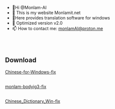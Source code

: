 - 👋Hi @Monlam-AI
- 👀 This is my website Monlamit.net
- 🌱Here provides translation software for windows
- 💞️ Optimized version v2.0
- 📫 How to contact me: monlamAI@proton.me

<!---
Monlam-AI/Monlam-AI is a ✨ special ✨ repository because its `README.md` (this file) appears on your GitHub profile.
You can click the Preview link to take a look at your changes.
--->


<br><br>
<h2> Download </h2>
<a href="https://github.com/Monlam-AI/Monlam-App-Store-fix/releases/download/2.0/Chinese-Tibetan-Dictionary-V2-for-Windows.zip">Chinese-for-Windows-fix</a>
<br><br>



<a href="https://github.com/Monlam-AI/Monlam-App-Store-fix/releases/download/2.0/monlam-bodyig3.zip">monlam-bodyig3-fix</a>
<br><br>



<a href="https://github.com/Monlam-AI/Monlam-App-Store-fix/releases/download/2.0/Tibetan_Chinese_Dictionary_Win.zip">Chinese_Dictionary_Win-fix</a>
